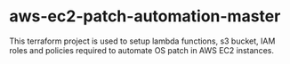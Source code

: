 # aws-ec2-patch-automation-master
This terraform project is used to setup lambda functions, s3 bucket, IAM roles and policies required to automate OS patch in AWS EC2 instances.
